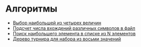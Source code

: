 # Алгоритмы

- [Выбор наибольшей из четырех величин](the_largest_of_4_val/)
- [Подсчет числа вхождений различных символов в файл](num_of_diff_char_in_file/)
- [Поиск наибольшего элемента в списке из N элементов](the_largest_val_in_list_of_n_num/)
- [Дерево турнира для набора из восьми значений](tournament_tree_for_set_of_8_val/)
